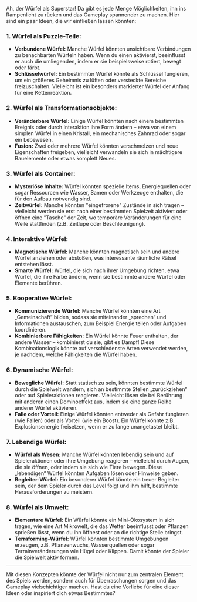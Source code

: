 Ah, der Würfel als Superstar! Da gibt es jede Menge Möglichkeiten, ihn ins Rampenlicht zu rücken und das Gameplay spannender zu machen. Hier sind ein paar Ideen, die wir einfließen lassen könnten:

### 1. **Würfel als Puzzle-Teile:**
   - **Verbundene Würfel:** Manche Würfel könnten unsichtbare Verbindungen zu benachbarten Würfeln haben. Wenn du einen aktivierst, beeinflusst er auch die umliegenden, indem er sie beispielsweise rotiert, bewegt oder färbt.
   - **Schlüsselwürfel:** Ein bestimmter Würfel könnte als Schlüssel fungieren, um ein größeres Geheimnis zu lüften oder versteckte Bereiche freizuschalten. Vielleicht ist ein besonders markierter Würfel der Anfang für eine Kettenreaktion.
   
### 2. **Würfel als Transformationsobjekte:**
   - **Veränderbare Würfel:** Einige Würfel könnten nach einem bestimmten Ereignis oder durch Interaktion ihre Form ändern – etwa von einem simplen Würfel in einen Kristall, ein mechanisches Zahnrad oder sogar ein Lebewesen. 
   - **Fusion:** Zwei oder mehrere Würfel könnten verschmelzen und neue Eigenschaften freigeben, vielleicht verwandeln sie sich in mächtigere Bauelemente oder etwas komplett Neues.

### 3. **Würfel als Container:**
   - **Mysteriöse Inhalte:** Würfel könnten spezielle Items, Energiequellen oder sogar Ressourcen wie Wasser, Samen oder Werkzeuge enthalten, die für den Aufbau notwendig sind.
   - **Zeitwürfel:** Manche könnten "eingefrorene" Zustände in sich tragen – vielleicht werden sie erst nach einer bestimmten Spielzeit aktiviert oder öffnen eine "Tasche" der Zeit, wo temporäre Veränderungen für eine Weile stattfinden (z.B. Zeitlupe oder Beschleunigung).

### 4. **Interaktive Würfel:**
   - **Magnetische Würfel:** Manche könnten magnetisch sein und andere Würfel anziehen oder abstoßen, was interessante räumliche Rätsel entstehen lässt.
   - **Smarte Würfel:** Würfel, die sich nach ihrer Umgebung richten, etwa Würfel, die ihre Farbe ändern, wenn sie bestimmte andere Würfel oder Elemente berühren.

### 5. **Kooperative Würfel:**
   - **Kommunizierende Würfel:** Manche Würfel könnten eine Art „Gemeinschaft“ bilden, sodass sie miteinander „sprechen“ und Informationen austauschen, zum Beispiel Energie teilen oder Aufgaben koordinieren.
   - **Kombinierbare Fähigkeiten:** Ein Würfel könnte Feuer enthalten, der andere Wasser – kombinierst du sie, gibt es Dampf! Diese Kombinationslogik könnte auf verschiedenste Arten verwendet werden, je nachdem, welche Fähigkeiten die Würfel haben.

### 6. **Dynamische Würfel:**
   - **Bewegliche Würfel:** Statt statisch zu sein, könnten bestimmte Würfel durch die Spielwelt wandern, sich an bestimmte Stellen „zurückziehen“ oder auf Spieleraktionen reagieren. Vielleicht lösen sie bei Berührung mit anderen einen Dominoeffekt aus, indem sie eine ganze Reihe anderer Würfel aktivieren.
   - **Falle oder Vorteil:** Einige Würfel könnten entweder als Gefahr fungieren (wie Fallen) oder als Vorteil (wie ein Boost). Ein Würfel könnte z.B. Explosionsenergie freisetzen, wenn er zu lange unangetastet bleibt.

### 7. **Lebendige Würfel:**
   - **Würfel als Wesen:** Manche Würfel könnten lebendig sein und auf Spieleraktionen oder ihre Umgebung reagieren – vielleicht durch Augen, die sie öffnen, oder indem sie sich wie Tiere bewegen. Diese „lebendigen“ Würfel könnten Aufgaben lösen oder Hinweise geben.
   - **Begleiter-Würfel:** Ein besonderer Würfel könnte ein treuer Begleiter sein, der dem Spieler durch das Level folgt und ihm hilft, bestimmte Herausforderungen zu meistern.

### 8. **Würfel als Umwelt:**
   - **Elementare Würfel:** Ein Würfel könnte ein Mini-Ökosystem in sich tragen, wie eine Art Mikrowelt, die das Wetter beeinflusst oder Pflanzen sprießen lässt, wenn du ihn öffnest oder an die richtige Stelle bringst.
   - **Terraforming-Würfel:** Würfel könnten bestimmte Umgebungen erzeugen, z.B. Pflanzenwuchs, Wasserquellen oder sogar Terrainveränderungen wie Hügel oder Klippen. Damit könnte der Spieler die Spielwelt aktiv formen.

---

Mit diesen Konzepten könnte der Würfel nicht nur zum zentralen Element des Spiels werden, sondern auch für Überraschungen sorgen und das Gameplay vielschichtiger machen. Hast du eine Vorliebe für eine dieser Ideen oder inspiriert dich etwas Bestimmtes?
